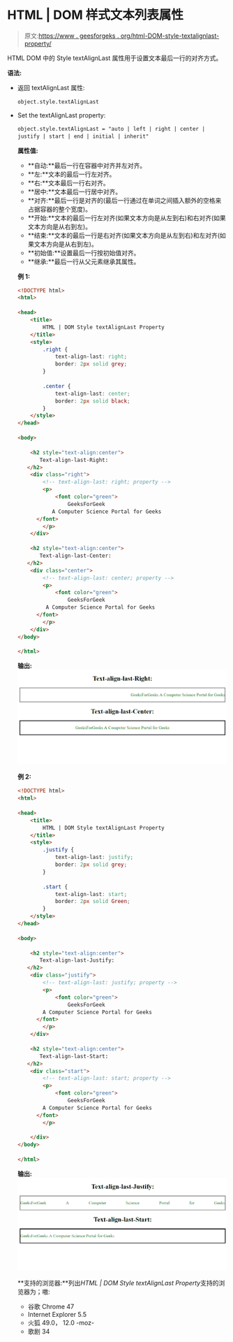 # HTML | DOM 样式文本列表属性

> 原文:[https://www . geesforgeks . org/html-DOM-style-textalignlast-property/](https://www.geeksforgeeks.org/html-dom-style-textalignlast-property/)

HTML DOM 中的 Style textAlignLast 属性用于设置文本最后一行的对齐方式。

**语法:**

*   返回 textAlignLast 属性:

    ```html
    object.style.textAlignLast
    ```

*   Set the textAlignLast property:

    ```html
    object.style.textAlignLast = "auto | left | right | center | 
    justify | start | end | initial | inherit"
    ```

    **属性值:**

    *   **自动:**最后一行在容器中对齐并左对齐。
    *   **左:**文本的最后一行左对齐。
    *   **右:**文本最后一行右对齐。
    *   **居中:**文本最后一行居中对齐。
    *   **对齐:**最后一行是对齐的(最后一行通过在单词之间插入额外的空格来占据容器的整个宽度)。
    *   **开始:**文本的最后一行左对齐(如果文本方向是从左到右)和右对齐(如果文本方向是从右到左)。
    *   **结束:**文本的最后一行是右对齐(如果文本方向是从左到右)和左对齐(如果文本方向是从右到左)。
    *   **初始值:**设置最后一行按初始值对齐。
    *   **继承:**最后一行从父元素继承其属性。

    **例 1:**

    ```html
    <!DOCTYPE html>
    <html>

    <head>
        <title>
            HTML | DOM Style textAlignLast Property
        </title>
        <style>
            .right {
                text-align-last: right;
                border: 2px solid grey;
            }

            .center {
                text-align-last: center;
                border: 2px solid black;
            }
        </style>
    </head>

    <body>

        <h2 style="text-align:center">
           Text-align-last-Right:
       </h2>
        <div class="right">
            <!-- text-align-last: right; property -->
            <p>
                <font color="green">
                    GeeksForGeek
               A Computer Science Portal for Geeks
          </font>
            </p>
        </div>

        <h2 style="text-align:center">
           Text-align-last-Center:
       </h2>
        <div class="center">
            <!-- text-align-last: center; property -->
            <p>
                <font color="green">
                    GeeksForGeek
             A Computer Science Portal for Geeks
          </font>
            </p>
        </div>
    </body>

    </html>
    ```

    **输出:**
    ![](img/4b1daeb72d59a6fa6e83443dac67c42c.png)

    **例 2:**

    ```html
    <!DOCTYPE html>
    <html>

    <head>
        <title>
            HTML | DOM Style textAlignLast Property
        </title>
        <style>
            .justify {
                text-align-last: justify;
                border: 2px solid grey;
            }

            .start {
                text-align-last: start;
                border: 2px solid Green;
            }
        </style>
    </head>

    <body>

        <h2 style="text-align:center">
           Text-align-last-Justify:
       </h2>
        <div class="justify">
            <!-- text-align-last: justify; property -->
            <p>
                <font color="green">
                    GeeksForGeek
            A Computer Science Portal for Geeks
          </font>
            </p>
        </div>

        <h2 style="text-align:center">
           Text-align-last-Start:
       </h2>
        <div class="start">
            <!-- text-align-last: start; property -->
            <p>
                <font color="green">
                    GeeksForGeek
            A Computer Science Portal for Geeks
          </font>
            </p>

        </div>
    </body>

    </html>
    ```

    **输出:**
    ![](img/f0f8e13dee8434ec52e7b764b0752a4a.png)

    **支持的浏览器:**列出*HTML | DOM Style textAlignLast Property*支持的浏览器为；嗷:

    *   谷歌 Chrome 47
    *   Internet Explorer 5.5
    *   火狐 49.0， 12.0 -moz-
    *   歌剧 34
